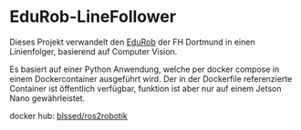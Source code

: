 
# EduRob-LineFollower

Dieses Projekt verwandelt den [EduRob](https://github.com/IDiAL-IMSL/Edurob) der FH Dortmund in einen Linienfolger, basierend auf Computer Vision.

Es basiert auf einer Python Anwendung, welche per docker compose in einem Dockercontainer ausgeführt wird. Der in der Dockerfile referenzierte Container ist öffentlich verfügbar, funktion ist aber nur auf einem Jetson Nano gewährleistet.

docker hub: [blssed/ros2robotik](https://hub.docker.com/repository/docker/blssed/ros2robotik/general)